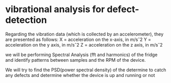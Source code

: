 # vibrational analysis for defect-detection

Regarding the vibration data (which is collected by an accelerometer), they are presented as
follows:
X = acceleration on the x-axis, in m/sˆ2
Y = acceleration on the y axis, in m/sˆ2
Z = acceleration on the z axis, in m/sˆ2

we will be performing Spectral Analysis (fft and harmonics) of the fridge and identify
patterns between samples and the RPM of the device.

We will try to find the PSD(power spectral density) of the determine to catch any defects and determine whether the device is up and running or not
